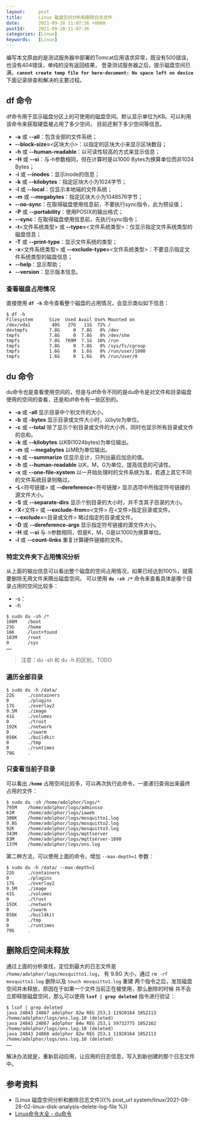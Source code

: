 ```yaml
---
layout:     post
title:      Linux 磁盘空间分析和删除日志文件
date:       2021-09-28 11:07:36 +0800
postId:     2021-09-28-11-07-36
categories: [Linux]
keywords:   [Linux]
---
```


编写本文原由的是测试服务器中部署的Tomcat应用请求异常，既没有500错误，也没有404错误，单纯的没有返回结果，
登录测试服务器之后，提示磁盘空间已满，**`cannot create temp file for here-document: No space left on device`**
下面记录排查和解决的主要过程。

## df 命令
df命令用于显示磁盘分区上的可使用的磁盘空间。默认显示单位为KB。可以利用该命令来获取硬盘被占用了多少空间，
目前还剩下多少空间等信息。

* **-a** 或 **-\-all**：包含全部的文件系统；
* **-\-block-size=**<区块大小>：以指定的区块大小来显示区块数目；
* **-h** 或 **-\-human-readable**：以可读性较高的方式来显示信息；
* **-H** 或 **-\-si**：与-h参数相同，但在计算时是以1000 Bytes为换算单位而非1024 Bytes；
* **-i** 或 **-\-inodes**：显示inode的信息；
* **-k** 或 **-\-kilobytes**：指定区块大小为1024字节；
* **-l** 或 **-\-local**：仅显示本地端的文件系统；
* **-m** 或 **-\-megabytes**：指定区块大小为1048576字节；
* **-\-no-sync**：在取得磁盘使用信息前，不要执行sync指令，此为预设值；
* **-P** 或 **-\-portability**：使用POSIX的输出格式；
* **-\-sync**：在取得磁盘使用信息前，先执行sync指令；
* **-t**\<文件系统类型> 或 **-\-type=**\<文件系统类型>：仅显示指定文件系统类型的磁盘信息；
* **-T** 或 **-\-print-type**：显示文件系统的类型；
* **-x**\<文件系统类型> 或 **-\-exclude-type=**\<文件系统类型>：不要显示指定文件系统类型的磁盘信息；
* **-\-help**：显示帮助；
* **-\-version**：显示版本信息。

### 查看磁盘占用情况
直接使用 **`df -h`** 命令查看整个磁盘的占用情况，会显示类似如下信息：
```
$ df -h
Filesystem      Size  Used Avail Use% Mounted on
/dev/vda1        40G   27G   11G  72% /
devtmpfs        7.8G     0  7.8G   0% /dev
tmpfs           7.8G     0  7.8G   0% /dev/shm
tmpfs           7.8G  769M  7.1G  10% /run
tmpfs           7.8G     0  7.8G   0% /sys/fs/cgroup
tmpfs           1.6G     0  1.6G   0% /run/user/1000
tmpfs           1.6G     0  1.6G   0% /run/user/0
```

## du 命令
du命令也是查看使用空间的，但是与df命令不同的是du命令是对文件和目录磁盘使用的空间的查看，还是和df命令有一些区别的。

* **-a** 或 **-all** 显示目录中个别文件的大小。
* **-b** 或 **-bytes** 显示目录或文件大小时，以byte为单位。
* **-c** 或 **-\-total** 除了显示个别目录或文件的大小外，同时也显示所有目录或文件的总和。
* **-k** 或 **-\-kilobytes** 以KB(1024bytes)为单位输出。
* **-m** 或 **-\-megabytes** 以MB为单位输出。
* **-s** 或 **-\-summarize** 仅显示总计，只列出最后加总的值。
* **-h** 或 **-\-human-readable** 以K，M，G为单位，提高信息的可读性。
* **-x** 或 **-\-one-file-xystem** 以一开始处理时的文件系统为准，若遇上其它不同的文件系统目录则略过。
* **-L**\<符号链接> 或 **-\-dereference**\<符号链接> 显示选项中所指定符号链接的源文件大小。
* **-S** 或 **-\-separate-dirs** 显示个别目录的大小时，并不含其子目录的大小。
* **-X**\<文件> 或 **-\-exclude-from\=**\<文件> 在<文件>指定目录或文件。
* **-\-exclude=**<目录或文件> 略过指定的目录或文件。
* **-D** 或 **-\-dereference-args** 显示指定符号链接的源文件大小。
* **-H** 或 **-\-si** 与`-h`参数相同，但是K，M，G是以1000为换算单位。
* **-l** 或 **-\-count-links** 重复计算硬件链接的文件。

### 特定文件夹下占用情况分析
从上面的输出信息可以看出整个磁盘的空间占用情况，如果已经达到100%，就需要删除无用文件来腾出磁盘空间。
可以使用 **`du -sh /*`** 命令来查看具体是哪个目录占用的空间比较多：
* -s：
* -h

```
$ sudo du -sh /*
108M    /boot
23G     /home
16K     /lost+found
183M    /root
0       /sys
……
```

> 注意：du -sh  和 du -h 的区别，TODO

### 遍历全部目录
```
$ sudo du -h /data/
22G	    ./containers
0	    ./plugins
17G	    ./overlay2
9.5M	./image
41G	    ./volumes
0	    ./trust
192K	./network
0	    ./swarm
856K	./buildkit
0	    ./tmp
0	    ./runtimes
79G	    .
```

### 只查看当前子目录

可以看出 **`/home`** 占用空间比较多，可以再次执行此命令，一直递归查询出来最终占用的文件：
```
$ sudo du -sh /home/adolphor/logs/*
795M    /home/adolphor/logs/adminsso
61M     /home/adolphor/logs/iaweb
300K    /home/adolphor/logs/mosquitto1.log
9.8G    /home/adolphor/logs/mosquitto2.log
92K     /home/adolphor/logs/mosquitto3.log
343M    /home/adolphor/logs/mqttserver
83M     /home/adolphor/logs/mqttserver-1890
137M    /home/adolphor/logs/ons.log
```

第二种方法，可以使用上面的命令，增加 `--max-depth=1` 参数：
```
$ sudo du -h /data/ --max-depth=1
22G	    ./containers
0	    ./plugins
17G	    ./overlay2
9.5M	./image
41G	    ./volumes
0	    ./trust
192K	./network
0	    ./swarm
856K	./buildkit
0	    ./tmp
0	    ./runtimes
79G	    .
```

## 删除后空间未释放
通过上面的分析查找，定位到最大的日志文件是 `/home/adolphor/logs/mosquitto1.log`，
有 9.8G 大小，通过 `rm -rf mosquitto1.log` 删除以及 `touch mosquitto1.log`
重建 两个指令之后，发现磁盘空间并未释放，原因在于如果一个文件当前正在被使用，那么删除的时候
并不会立即释放磁盘空间，那么可以使用 **`lsof | grep deleted`** 指令进行验证：
```
$ lsof | grep deleted
java 24843 24867 adolphor 82w REG 253,1 11920164 1052113 /home/adolphor/logs/ons.log.10 (deleted)
java 24843 24867 adolphor 84w REG 253,1 59732775 1052162 /home/adolphor/logs/ons.log.10 (deleted)
java 24843 24868 adolphor 82w REG 253,1 11920164 1052113 /home/adolphor/logs/ons.log.10 (deleted)
……
```

解决办法就是，重新启动应用，让应用的日志信息，写入到新创建的那个日志文件中。

## 参考资料
* [Linux 磁盘空间分析和删除日志文件]({% post_url system/linux/2021-09-28-02-linux-disk-analysis-delete-log-file %})
* [Linux命令大全 - du命令](https://man.linuxde.net/du)
